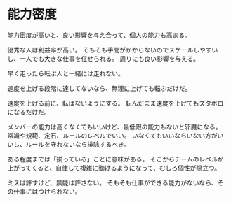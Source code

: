 # 能力密度

能力密度が高いと、良い影響を与え合って、個人の能力も高まる。

優秀な人は利益率が高い。
そもそも手間がかからないのでスケールしやすいし、一人でも大きな仕事を任せられる。
周りにも良い影響を与える。

早く走ったら転ぶ人と一緒には走れない。

速度を上げる段階に達してないなら、無理に上げても転ぶだけだ。

速度を上げる前に、転ばないようにする。
転んだまま速度を上げてもズタボロになるだけだ。

メンバーの能力は高くなくてもいいけど、最低限の能力もないと邪魔になる。
常識や規範、定石、ルールのレベルでいい。
いなくてもいいならいない方がいいし、ルールを守れないなら排除するべき。

ある程度までは「揃っている」ことに意味がある。
そこからチームのレベルが上がってくると、自律して複雑に動けるようになって、むしろ個性が際立つ。

ミスは許すけど、無能は許さない。
そもそも仕事ができる能力がないなら、その仕事にはつけられない。
